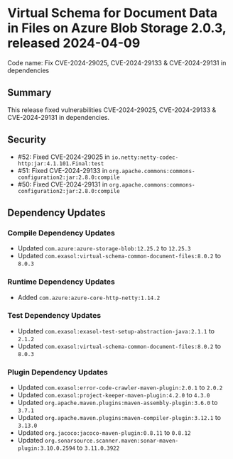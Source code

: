 # Virtual Schema for Document Data in Files on Azure Blob Storage 2.0.3, released 2024-04-09

Code name: Fix CVE-2024-29025, CVE-2024-29133 & CVE-2024-29131 in dependencies

## Summary

This release fixed vulnerabilities CVE-2024-29025, CVE-2024-29133 & CVE-2024-29131 in dependencies.

## Security

* #52: Fixed CVE-2024-29025 in `io.netty:netty-codec-http:jar:4.1.101.Final:test`
* #51: Fixed CVE-2024-29133 in `org.apache.commons:commons-configuration2:jar:2.8.0:compile`
* #50: Fixed CVE-2024-29131 in `org.apache.commons:commons-configuration2:jar:2.8.0:compile`

## Dependency Updates

### Compile Dependency Updates

* Updated `com.azure:azure-storage-blob:12.25.2` to `12.25.3`
* Updated `com.exasol:virtual-schema-common-document-files:8.0.2` to `8.0.3`

### Runtime Dependency Updates

* Added `com.azure:azure-core-http-netty:1.14.2`

### Test Dependency Updates

* Updated `com.exasol:exasol-test-setup-abstraction-java:2.1.1` to `2.1.2`
* Updated `com.exasol:virtual-schema-common-document-files:8.0.2` to `8.0.3`

### Plugin Dependency Updates

* Updated `com.exasol:error-code-crawler-maven-plugin:2.0.1` to `2.0.2`
* Updated `com.exasol:project-keeper-maven-plugin:4.2.0` to `4.3.0`
* Updated `org.apache.maven.plugins:maven-assembly-plugin:3.6.0` to `3.7.1`
* Updated `org.apache.maven.plugins:maven-compiler-plugin:3.12.1` to `3.13.0`
* Updated `org.jacoco:jacoco-maven-plugin:0.8.11` to `0.8.12`
* Updated `org.sonarsource.scanner.maven:sonar-maven-plugin:3.10.0.2594` to `3.11.0.3922`
